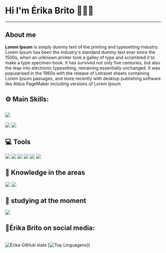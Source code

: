 # Hi I'm Érika Brito 👩🏼‍💻

<hr>

## About me

**Lorem Ipsum** is simply dummy text of the printing and typesetting industry. Lorem Ipsum has been the industry's standard dummy text ever since the 1500s, when an unknown printer took a galley of type and scrambled it to make a type specimen book. It has survived not only five centuries, but also the leap into electronic typesetting, remaining essentially unchanged. It was popularised in the 1960s with the release of Letraset sheets containing Lorem Ipsum passages, and more recently with desktop publishing software like Aldus PageMaker including versions of Lorem Ipsum.

## ⚙️ Main Skills:

## <img src="https://img.shields.io/badge/HTML5-E34F26?style=for-the-badge&logo=html5&logoColor=white" />
<img src="https://img.shields.io/badge/CSS3-1572B6?style=for-the-badge&logo=css3&logoColor=white" />
<img src="https://img.shields.io/badge/JavaScript-323330?style=for-the-badge&logo=javascript&logoColor=F7DF1E" />



## 💻 Tools

<img src="https://img.shields.io/badge/Visual_Studio_Code-0078D4?style=for-the-badge&logo=visual%20studio%20code&logoColor=white" />

<img src="https://img.shields.io/badge/Windows-0078D6?style=for-the-badge&logo=windows&logoColor=white" />

<img src="https://img.shields.io/badge/Ubuntu-E95420?style=for-the-badge&logo=ubuntu&logoColor=white" />

<img src="https://img.shields.io/badge/GNU%20Bash-4EAA25?style=for-the-badge&logo=GNU%20Bash&logoColor=white" />

<img src="https://camo.githubusercontent.com/3231bbda7e177bfaf11cfdc511260570a2489a9c41bf6bfaaee0c942998bc61d/68747470733a2f2f696d672e736869656c64732e696f2f62616467652f2d4769742d3035313232413f7374796c653d666f722d7468652d6261646765266c6f676f3d676974"/>

<img src="https://img.shields.io/badge/Notion-000000?style=for-the-badge&logo=notion&logoColor=white" />



## 🚀 Knowledge in the areas

<img src="https://img.shields.io/badge/Bootstrap-563D7C?style=for-the-badge&logo=bootstrap&logoColor=white" />

<img src="https://img.shields.io/badge/Markdown-000000?style=for-the-badge&logo=markdown&logoColor=white" />

## 📝 studying at the moment

<img src="https://img.shields.io/badge/React-20232A?style=for-the-badge&logo=react&logoColor=61DAFB" />

## 📱Érika Brito on social media:

<alysis Panel ><br> ![Érika GitHub stats](https://github-readme-stats.vercel.app/api?username=ErykaBryto&show_icons=true&theme=radical) [![Top Linguagens](https://github-readme-stats.vercel.app/api/top-langs/?username=ErykaBryto&layout=compact)](
